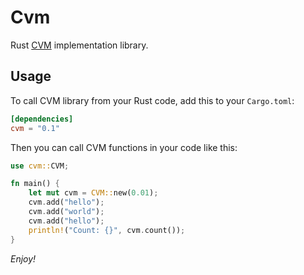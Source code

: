 # Cvm

Rust [CVM](https://en.wikipedia.org/wiki/Count-distinct_problem) implementation library.

## Usage

To call CVM library from your Rust code, add this to your `Cargo.toml`:

```toml
[dependencies]
cvm = "0.1"
```

Then you can call CVM functions in your code like this:

```rust
use cvm::CVM;

fn main() {
    let mut cvm = CVM::new(0.01);
    cvm.add("hello");
    cvm.add("world");
    cvm.add("hello");
    println!("Count: {}", cvm.count());
}
```

*Enjoy!*
